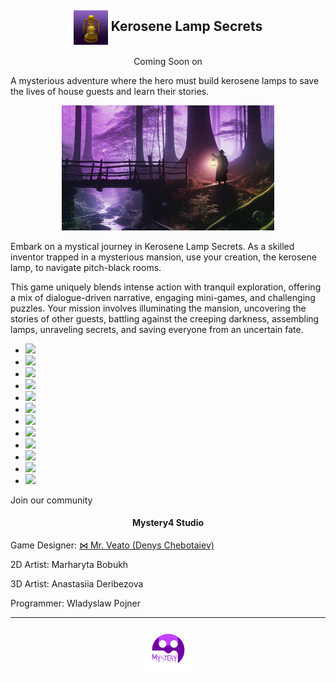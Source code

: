 <meta name="description" content="A mysterious adventure by Mystery4 Studio where the hero must build kerosene lamps to save the lives of house guests and learn their stories…"/>
<meta name="author" content="Mystery4 Studio, mystery4studio@gmail.com">
<meta name="reply-to" content="mystery4studio@gmail.com">
<link rel="stylesheet" type="text/css" href="style.css">
<script src="https://kit.fontawesome.com/2863ef2463.js" crossorigin="anonymous"></script>
<link rel="shortcut icon" type="image/x-icon" href="favicon.ico">

<link type="text/css" rel="stylesheet" href="css/lightslider.css" />                  
<script src="//ajax.googleapis.com/ajax/libs/jquery/1.11.0/jquery.min.js"></script>
<script src="js/lightslider.js"></script>

<h2 style="text-align:center"><img class="circular--square" style="vertical-align:middle" src="images/Kerosene Lamp.png" width="55" height="55"> Kerosene Lamp Secrets</h2>

<p id="steam" style="text-align:center">Coming Soon on <a href="https://kerosenelampsecrets.com"><i class="fa-brands fa-steam fa-2xl" style="color: #000000;"></i></a></p>
<style >.sp-force-hide { display: none;}.sp-form[sp-id="231179"] { display: block; background: #ffffff; padding: 20px; width: 400px; max-width: 100%; border-radius: 30px; font-family: "Noto Sans", sans-serif; background-repeat: no-repeat; background-position: center; background-size: auto;}.sp-form[sp-id="231179"] input[type="checkbox"] { display: inline-block; opacity: 1; visibility: visible;}.sp-form[sp-id="231179"] .sp-form-fields-wrapper { margin: 0 auto; width: 360px;}.sp-form[sp-id="231179"] .sp-form-control { background: #ffffff; border-color: #cccccc; border-style: solid; border-width: 2px; font-size: 15px; padding-left: 8.75px; padding-right: 8.75px; border-radius: 25px; height: 35px; width: 100%;}.sp-form[sp-id="231179"] .sp-field label { color: #444444; font-size: 13px; font-style: normal; font-weight: bold;}.sp-form[sp-id="231179"] .sp-button-messengers { border-radius: 25px;}.sp-form[sp-id="231179"] .sp-button { border-radius: 25px; background-color: #000000; color: #ffffff; width: auto; font-weight: normal; font-style: normal; font-family: "Noto Sans", sans-serif; box-shadow: none;}.sp-form[sp-id="231179"] .sp-button-container { text-align: right;}</style><div class="sp-form-outer sp-force-hide"><div id="sp-form-231179" sp-id="231179" sp-hash="d630cf6f53064613b60d8e38d5508d7739e427dfa0ec467e0e66f4d71b4d32e8" sp-lang="en" class="sp-form sp-form-regular sp-form-embed sp-form-horizontal" sp-show-options="%7B%22satellite%22%3Afalse%2C%22maDomain%22%3A%22login.sendpulse.com%22%2C%22formsDomain%22%3A%22forms.sendpulse.com%22%2C%22condition%22%3A%22onEnter%22%2C%22scrollTo%22%3A25%2C%22delay%22%3A10%2C%22repeat%22%3A3%2C%22background%22%3A%22rgba(255%2C%20255%2C%20255%2C%201)%22%2C%22position%22%3A%22bottom-right%22%2C%22animation%22%3A%22%22%2C%22hideOnMobile%22%3Afalse%2C%22submitRedirectUrl%22%3A%22%22%2C%22urlFilter%22%3Afalse%2C%22urlFilterConditions%22%3A%5B%7B%22force%22%3A%22hide%22%2C%22clause%22%3A%22contains%22%2C%22token%22%3A%22%22%7D%5D%2C%22analytics%22%3A%7B%22ga%22%3A%7B%22eventLabel%22%3A%22Kerosene_Lamp_Secrets%22%2C%22send%22%3Afalse%7D%7D%2C%22utmEnable%22%3Afalse%7D"><div class="sp-form-fields-wrapper"><div class="sp-message"><div></div></div><form novalidate="" class="sp-element-container sp-sm "><div class="sp-field " sp-id="sp-d5bb5690-2908-41ac-901b-d6c928495b3b"><label class="sp-control-label"><span >Email</span></label><input type="email" sp-type="email" name="sform[email]" class="sp-form-control " placeholder="email@mail.com" sp-tips="%7B%22required%22%3A%22Required%20field%22%2C%22wrong%22%3A%22Wrong%20email%22%7D" autocomplete="on" required="required"></div><div class="sp-field sp-button-container sp-lg" sp-id="sp-fa5d2149-93a6-4413-ab09-d5f29f1b18b3"><button id="sp-fa5d2149-93a6-4413-ab09-d5f29f1b18b3" class="sp-button">Subscribe </button></div></form></div></div></div><script type="text/javascript" async="async" src="//web.webformscr.com/apps/fc3/build/default-handler.js?1703590217668"></script> 

A mysterious adventure where the hero must build kerosene lamps to save the lives of house guests and learn their stories.

<p style="text-align:center">
<img src="images/Back.png" width="340" height="200">
</p>

Embark on a mystical journey in Kerosene Lamp Secrets. As a skilled inventor trapped in a mysterious mansion, use your creation, the kerosene lamp, to navigate pitch-black rooms. 

This game uniquely blends intense action with tranquil exploration, offering a mix of dialogue-driven narrative, engaging mini-games, and challenging puzzles. Your mission involves illuminating the mansion, uncovering the stories of other guests, battling against the creeping darkness, assembling lamps, unraveling secrets, and saving everyone from an uncertain fate.

<div class="demo">
    <ul id="lightSlider">
        <li data-thumb="https://sachinchoolur.github.io/lightslider/img/thumb/cS-1.jpg">
            <img src="https://sachinchoolur.github.io/lightslider/img/cS-1.jpg" />
        </li>
        <li data-thumb="https://sachinchoolur.github.io/lightslider/img/thumb/cS-2.jpg">
            <img src="https://sachinchoolur.github.io/lightslider/img/cS-2.jpg" />
        </li>
        <li data-thumb="https://sachinchoolur.github.io/lightslider/img/thumb/cS-3.jpg">
            <img src="https://sachinchoolur.github.io/lightslider/img/cS-3.jpg" />
        </li>
        <li data-thumb="https://sachinchoolur.github.io/lightslider/img/thumb/cS-4.jpg">
            <img src="https://sachinchoolur.github.io/lightslider/img/cS-4.jpg" />
        </li>
        <li data-thumb="https://sachinchoolur.github.io/lightslider/img/thumb/cS-5.jpg">
            <img src="https://sachinchoolur.github.io/lightslider/img/cS-5.jpg" />
        </li>
        <li data-thumb="https://sachinchoolur.github.io/lightslider/img/thumb/cS-6.jpg">
            <img src="https://sachinchoolur.github.io/lightslider/img/cS-6.jpg" />
        </li>
        <li data-thumb="https://sachinchoolur.github.io/lightslider/img/thumb/cS-7.jpg">
            <img src="https://sachinchoolur.github.io/lightslider/img/cS-7.jpg" />
        </li>
        <li data-thumb="https://sachinchoolur.github.io/lightslider/img/thumb/cS-8.jpg">
            <img src="https://sachinchoolur.github.io/lightslider/img/cS-8.jpg" />
        </li>
        <li data-thumb="https://sachinchoolur.github.io/lightslider/img/thumb/cS-9.jpg">
            <img src="https://sachinchoolur.github.io/lightslider/img/cS-9.jpg" />
        </li>
        <li data-thumb="https://sachinchoolur.github.io/lightslider/img/thumb/cS-10.jpg">
            <img src="https://sachinchoolur.github.io/lightslider/img/cS-10.jpg" />
        </li>
        <li data-thumb="https://sachinchoolur.github.io/lightslider/img/thumb/cS-11.jpg">
            <img src="https://sachinchoolur.github.io/lightslider/img/cS-12.jpg" />
        </li>
        <li data-thumb="https://sachinchoolur.github.io/lightslider/img/thumb/cS-13.jpg">
            <img src="https://sachinchoolur.github.io/lightslider/img/cS-13.jpg" />
        </li>
    </ul>
</div>

<script type="text/javascript">
$(document).ready(function() {
    $("#lightSlider").lightSlider({
        gallery: true,
        item: 1,
        loop:true,
        slideMargin: 0,
        thumbItem: 9
    });
});
</script>

Join our community <a href="https://discord.gg/QSdtVEp3ZE"><i class="fa-brands fa-discord fa-xl" style="color: #727bf7;"></i></a>

<h4 style="text-align:center">Mystery4 Studio</h4>

Game Designer: [⋈ Mr. Veato (Denys Chebotaiev)](https://mrveato.com)

2D Artist: Marharyta Bobukh

3D Artist: Anastasiia Deribezova

Programmer: Wladyslaw Pojner

***
<p style="text-align:center">
<img src="images/Logo.png" width="75" height="75">
</p>

<p style="text-align:center; letter-spacing:10px">
<a href="mailto:mystery4studio@gmail.com"><i class="fa-regular fa-envelope fa-xl" style="color: #000000;"></i></a>
<a href="https://www.facebook.com/klsgame"><i class="fa-brands fa-facebook fa-xl" style="color: #000000;"></i></a>
<a href="https://twitter.com/kls_game"><i class="fa-brands fa-twitter fa-xl" style="color: #000000;"></i></a>
<a href="https://youtube.com/@kls-game"><i class="fa-brands fa-youtube fa-xl" style="color: #000000;"></i></a>
<a href="https://instagram.com/klsgame"><i class="fa-brands fa-instagram fa-xl" style="color: #000000;"></i></a>
<a href="https://www.tiktok.com/@klsgame"><i class="fa-brands fa-tiktok fa-xl" style="color: #000000;"></i></a>
<a href="https://t.me/klsgame"><i class="fa-brands fa-telegram fa-xl" style="color: #000000;"></i></a>
</p>
